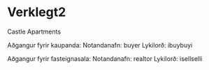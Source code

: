 # Verklegt2
Castle Apartments

Aðgangur fyrir kaupanda:
Notandanafn: buyer
Lykilorð: ibuybuyi

Aðgangur fyrir fasteignasala:
Notandanafn: realtor 
Lykilorð: isellselli
